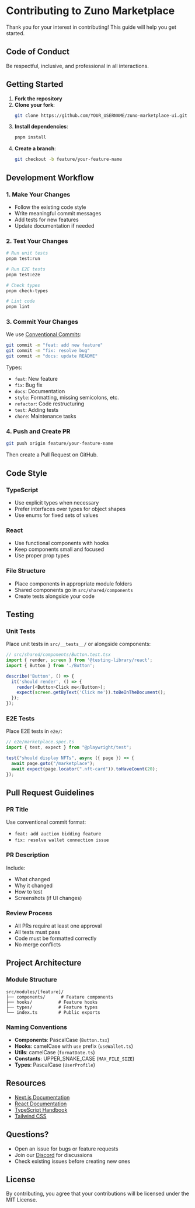 # Contributing to Zuno Marketplace

Thank you for your interest in contributing! This guide will help you get started.

## Code of Conduct

Be respectful, inclusive, and professional in all interactions.

## Getting Started

1. **Fork the repository**
2. **Clone your fork**:
   ```bash
   git clone https://github.com/YOUR_USERNAME/zuno-marketplace-ui.git
   ```
3. **Install dependencies**:
   ```bash
   pnpm install
   ```
4. **Create a branch**:
   ```bash
   git checkout -b feature/your-feature-name
   ```

## Development Workflow

### 1. Make Your Changes

- Follow the existing code style
- Write meaningful commit messages
- Add tests for new features
- Update documentation if needed

### 2. Test Your Changes

```bash
# Run unit tests
pnpm test:run

# Run E2E tests
pnpm test:e2e

# Check types
pnpm check-types

# Lint code
pnpm lint
```

### 3. Commit Your Changes

We use [Conventional Commits](https://www.conventionalcommits.org/):

```bash
git commit -m "feat: add new feature"
git commit -m "fix: resolve bug"
git commit -m "docs: update README"
```

Types:

- `feat`: New feature
- `fix`: Bug fix
- `docs`: Documentation
- `style`: Formatting, missing semicolons, etc.
- `refactor`: Code restructuring
- `test`: Adding tests
- `chore`: Maintenance tasks

### 4. Push and Create PR

```bash
git push origin feature/your-feature-name
```

Then create a Pull Request on GitHub.

## Code Style

### TypeScript

- Use explicit types when necessary
- Prefer interfaces over types for object shapes
- Use enums for fixed sets of values

### React

- Use functional components with hooks
- Keep components small and focused
- Use proper prop types

### File Structure

- Place components in appropriate module folders
- Shared components go in `src/shared/components`
- Create tests alongside your code

## Testing

### Unit Tests

Place unit tests in `src/__tests__/` or alongside components:

```typescript
// src/shared/components/Button.test.tsx
import { render, screen } from '@testing-library/react';
import { Button } from './Button';

describe('Button', () => {
  it('should render', () => {
    render(<Button>Click me</Button>);
    expect(screen.getByText('Click me')).toBeInTheDocument();
  });
});
```

### E2E Tests

Place E2E tests in `e2e/`:

```typescript
// e2e/marketplace.spec.ts
import { test, expect } from "@playwright/test";

test("should display NFTs", async ({ page }) => {
  await page.goto("/marketplace");
  await expect(page.locator(".nft-card")).toHaveCount(20);
});
```

## Pull Request Guidelines

### PR Title

Use conventional commit format:

- `feat: add auction bidding feature`
- `fix: resolve wallet connection issue`

### PR Description

Include:

- What changed
- Why it changed
- How to test
- Screenshots (if UI changes)

### Review Process

- All PRs require at least one approval
- All tests must pass
- Code must be formatted correctly
- No merge conflicts

## Project Architecture

### Module Structure

```
src/modules/[feature]/
├── components/      # Feature components
├── hooks/          # Feature hooks
├── types/          # Feature types
└── index.ts        # Public exports
```

### Naming Conventions

- **Components**: PascalCase (`Button.tsx`)
- **Hooks**: camelCase with `use` prefix (`useWallet.ts`)
- **Utils**: camelCase (`formatDate.ts`)
- **Constants**: UPPER_SNAKE_CASE (`MAX_FILE_SIZE`)
- **Types**: PascalCase (`UserProfile`)

## Resources

- [Next.js Documentation](https://nextjs.org/docs)
- [React Documentation](https://react.dev)
- [TypeScript Handbook](https://www.typescriptlang.org/docs/)
- [Tailwind CSS](https://tailwindcss.com/docs)

## Questions?

- Open an issue for bugs or feature requests
- Join our [Discord](https://discord.gg/zuno) for discussions
- Check existing issues before creating new ones

## License

By contributing, you agree that your contributions will be licensed under the MIT License.
